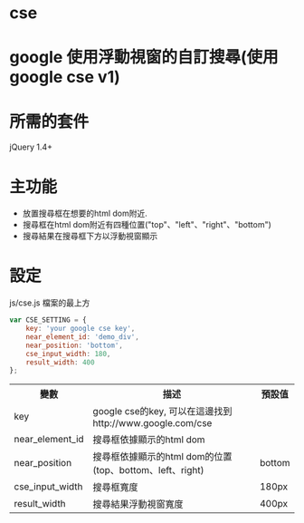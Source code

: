 # cse

google 使用浮動視窗的自訂搜尋(使用google cse v1) 
================================================

所需的套件
==========
jQuery 1.4+

主功能
========
* 放置搜尋框在想要的html dom附近.
* 搜尋框在html dom附近有四種位置("top"、"left"、"right"、"bottom")
* 搜尋結果在搜尋框下方以浮動視窗顯示


設定
====
js/cse.js  檔案的最上方

```javascript
var CSE_SETTING = {
    key: 'your google cse key',
    near_element_id: 'demo_div',
    near_position: 'bottom',
    cse_input_width: 180,
    result_width: 400
};
```

<table>
	<tr>
		<th>變數</th><th>描述</th><th>預設值</th>
	</tr>
	<tr> <td>key</td><td>google cse的key, 可以在這邊找到 http://www.google.com/cse</td><td></td> </tr>
	<tr> <td>near_element_id</td> <td>搜尋框依據顯示的html dom</td> <td></td> </tr>
	<tr> <td>near_position</td> <td>搜尋框依據顯示的html dom的位置(top、bottom、left、right)</td> <td>bottom</td> </tr>
	<tr> <td>cse_input_width</td> <td>搜尋框寬度</td> <td>180px</td> </tr>
	<tr> <td>result_width</td> <td>搜尋結果浮動視窗寬度</td> <td>400px</td> </tr>
	
</table>
